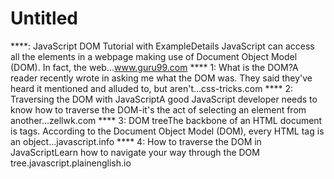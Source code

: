 # Untitled

****: JavaScript DOM Tutorial with ExampleDetails JavaScript can access all the elements in a webpage making use of Document Object Model (DOM). In fact, the web…www.guru99.com
**** 1: What is the DOM?A reader recently wrote in asking me what the DOM was. They said they've heard it mentioned and alluded to, but aren't…css-tricks.com
**** 2: Traversing the DOM with JavaScriptA good JavaScript developer needs to know how to traverse the DOM-it's the act of selecting an element from another…zellwk.com
**** 3: DOM treeThe backbone of an HTML document is tags. According to the Document Object Model (DOM), every HTML tag is an object…javascript.info
**** 4: How to traverse the DOM in JavaScriptLearn how to navigate your way through the DOM tree.javascript.plainenglish.io
